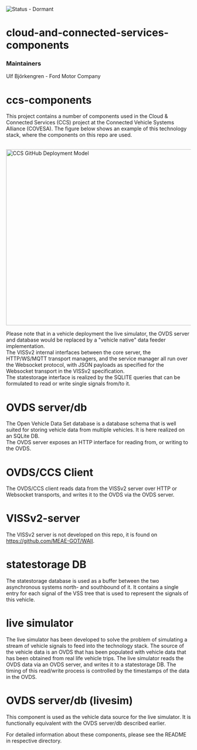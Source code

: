 ![Status - Dormant](https://img.shields.io/static/v1?label=Status&message=Dormant&color=0565FF&style=for-the-badge)

# cloud-and-connected-services-components

### Maintainers

Ulf Björkengren - Ford Motor Company

# ccs-components
This project contains a number of components used in the Cloud & Connected Services (CCS) project at the Connected Vehicle Systems Alliance (COVESA).
The figure below shows an example of this technology stack, where the components on this repo are used.

<br><img src="docs/VSS_CCS_Setup.png" alt="CCS GitHub Deployment Model" width="800" height="480"/><br>

Please note that in a vehicle deployment the live simulator, the OVDS server and database would be replaced by a "vehicle native" data feeder implementation.<br>
The VISSv2 internal interfaces between the core server, the HTTP/WS/MQTT transport managers, and the service manager all run over the Websocket protocol, with JSON payloads as specified for the Websocket transport in the VISSv2 specification.<br>
The statestorage interface is realized by the SQLITE queries that can be formulated to read or write single signals from/to it.

# OVDS server/db
The Open Vehicle Data Set database is a database schema that is well suited for storing vehicle data from multiple vehicles. 
It is here realized on an SQLite DB.<br>
The OVDS server exposes an HTTP interface for reading from, or writing to the OVDS.

# OVDS/CCS Client
The OVDS/CCS client reads data from the VISSv2 server over HTTP or Websocket transports, and writes it to the OVDS via the OVDS server.

# VISSv2-server
The VISSv2 server is not developed on this repo, it is found on https://github.com/MEAE-GOT/WAII.

# statestorage DB
The statestorage database is used as a buffer between the two asynchronous systems north- and southbound of it.
It contains a single entry for each signal of the VSS tree that is used to represent the signals of this vehicle. 

# live simulator
The live simulator has been developed to solve the problem of simulating a stream of vehicle signals to feed into the technology stack.
The source of the vehicle data is an OVDS that has been populated with vehicle data that has been obtained from real life vehicle trips.
The live simulator reads the OVDS data via an OVDS server, and writes it to a statestorage DB. 
The timing of this read/write process is controlled by the timestamps of the data in the OVDS.

# OVDS server/db (livesim)
This component is used as the vehicle data source for the live simulator. 
It is functionally equivalent with the OVDS server/db described earlier.<br>

For detailed information about these components, please see the README in respective directory.

